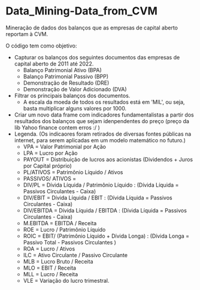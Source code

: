 # Data_Mining-Data_from_CVM

Mineração de dados dos balanços que as empresas de capital aberto reportam à CVM.

O código tem como objetivo:
 - Capturar os balanços dos seguintes documentos das empresas de capital aberto de 2011 até 2022.
     - Balanço Patrimonial Ativo (BPA)
     - Balanço Patrimonial Passivo (BPP)
     - Demonstração de Resultado (DRE)
     - Demonstração de Valor Adicionado (DVA)
 - Filtrar os principais balanços dos documentos.
     - A escala da moeda de todos os resultados está em 'MIL', ou seja, basta multiplicar alguns valores por 1000.
 - Criar um novo data frame com indicadores fundamentalistas a partir dos resultados dos balanços que sejam idenpendentes do preço (preço da lib Yahoo finance contem erros :/ )
 - Legenda. (Os indicaores foram retirados de diversas fontes públicas na internet, para serem aplicadas em um modelo matemático no futuro.)
     - VPA = Valor Patrimonial por Ação
     - LPA = Lucro por Ação
     - PAYOUT = Distribuição de lucros aos acionistas (Dividendos + Juros por Capital próprio)
     - PL/ATIVOS = Patrimônio Líquido / Ativos
     - PASSIVOS/ ATIVOS = 
     - DIV/PL = Dívida Líquida / Patrimônio Líquido : (Dívida Líquida = Passivos Circulantes - Caixa)
     - DIV/EBIT = Dívida Líquida / EBIT : (Dívida Líquida = Passivos Circulantes - Caixa)
     - DIV/EBITDA = Dívida Líquida / EBITDA : (Dívida Líquida = Passivos Circulantes - Caixa)
     - M.EBITDA = EBITDA / Receita
     - ROE = Lucro / Patrimônio Líquido
     - ROIC = EBIT/ (Patrimônio Líquido + Dívida Longa) : (Dívida Longa = Passivo Total - Passivos Circulantes )
     - ROA = Lucro / Ativos
     - ILC = Ativo Circulante / Passivo Circulante
     - MLB = Lucro Bruto / Receita
     - MLO = EBIT / Receita
     - MLL = Lucro / Receita
     - VLE = Variação do lucro trimestral.
   
